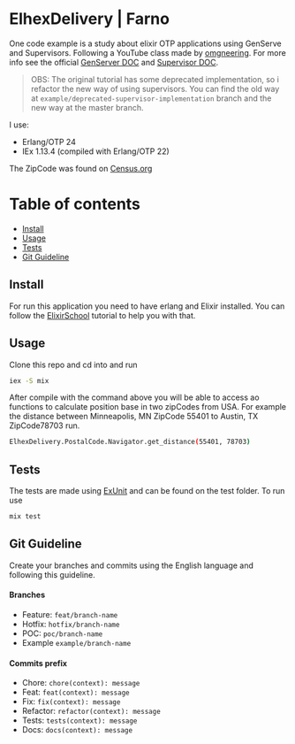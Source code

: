 # ElhexDelivery | Farno

One code example is a study about elixir OTP applications using GenServe and Supervisors. Following a YouTube class made by [omgneering](https://www.youtube.com/c/omgneering). For more info see the official [GenServer DOC](https://hexdocs.pm/elixir/1.12/GenServer.html) and [Supervisor DOC](https://hexdocs.pm/elixir/1.12/Supervisor.html).

> OBS: 
> The original tutorial has some deprecated implementation, so i refactor the new way of using supervisors. You can find the old way at
> `example/deprecated-supervisor-implementation` branch and the new way at the master branch. 


I use:
- Erlang/OTP 24
- IEx 1.13.4 (compiled with Erlang/OTP 22)

The ZipCode was found on [Census.org](https://www.census.gov/geographies/reference-files/time-series/geo/gazetteer-files.html)

Table of contents
=================

  * [Install](#install)
  * [Usage](#usage)
  * [Tests](#tests)
  * [Git Guideline](#git-guideline)

## Install
For run this application you need to have erlang and Elixir installed. You can follow the [ElixirSchool](https://elixirschool.com/en/lessons/basics/basics#installing-elixir-1) tutorial to help you with that.  

## Usage
Clone this repo and cd into and run

```bash 
iex -S mix
```

After compile with the command above you will be able to access ao functions to calculate position base in two zipCodes from USA. 
For example the distance between Minneapolis, MN ZipCode 55401 to Austin, TX ZipCode78703 run. 

```bash
ElhexDelivery.PostalCode.Navigator.get_distance(55401, 78703)
```
## Tests

The tests are made using [ExUnit](https://hexdocs.pm/ex_unit/main/ExUnit.html) and can be found on the test folder. To run use

```bash
mix test
```

## Git Guideline
Create your branches and commits using the English language and following this guideline.

#### Branches
- Feature:  `feat/branch-name`
- Hotfix: `hotfix/branch-name`
- POC: `poc/branch-name`
- Example `example/branch-name`

#### Commits prefix
- Chore: `chore(context): message`
- Feat: `feat(context): message`
- Fix: `fix(context): message`
- Refactor: `refactor(context): message`
- Tests: `tests(context): message`
- Docs: `docs(context): message`


